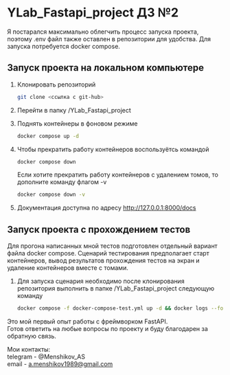 # YLab_Fastapi_project ДЗ №2

Я постарался максимально облегчить процесс запуска проекта, поэтому .env файл также оставлен в репозитории для удобства. Для запуска потребуется docker compose.

## Запуск проекта на локальном компьютере

1. Клонировать репозиторий

    ```bash
    git clone <ссылка с git-hub>
    ```

2. Перейти в папку /YLab_Fastapi_project

3. Поднять контейнеры в фоновом режиме

    ```bash
    docker compose up -d
    ```

4. Чтобы прекратить работу контейнеров воспользуётсь командой

    ```bash
    docker compose down
    ```

    Если хотите прекратить работу контейнеров с удалением томов, то дополните команду флагом -v

    ```bash
    docker compose down -v
    ```

5. Документация доступна по адресу <http://127.0.0.1:8000/docs>

## Запуск проекта с прохождением тестов

Для прогона написанных мной тестов подготовлен отдельный вариант файла docker compose.
Сценарий тестирования предполагает старт контейнеров, вывод результатов прохождения тестов на экран и удаление контейнеров вместе с томами.

1. Для запуска сценария необходимо после клонирования репозитория выполнить в папке /YLab_Fastapi_project следующую команду

    ```bash
    docker compose -f docker-compose-test.yml up -d && docker logs --follow backend && docker compose -f docker-compose-test.yml down -v
    ```

Это мой первый опыт работы с фреймворком FastAPI.  
Готов ответить на любые вопросы по проекту и буду благодарен за обратную связь.

Мои контакты:  
telegram - @Menshikov_AS  
email - <a.menshikov1989@gmail.com>

